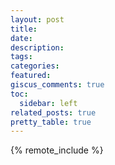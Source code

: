 ```yaml
---
layout: post
title:
date:
description:
tags:
categories:
featured:
giscus_comments: true
toc:
  sidebar: left
related_posts: true
pretty_table: true
---
```


{% remote_include  %}
